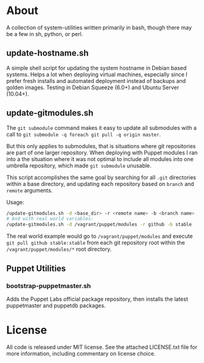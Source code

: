 About
================================================================================

A collection of system-utilities written primarily in bash, though there may
be a few in sh, python, or perl.

update-hostname.sh
--------------------------------------------------------------------------------

A simple shell script for updating the system hostname in Debian based systems.
Helps a lot when deploying virtual machines, especially since I prefer fresh
installs and automated deployment instead of backups and golden images. Testing in
Debian Squeeze (6.0+) and Ubuntu Server (10.04+).

update-gitmodules.sh
--------------------------------------------------------------------------------

The `git submodule` command makes it easy to update all submodules with a 
call to `git submodule -q foreach git pull -q origin master`.

But this only applies to submodules, that is situations where git repositories
are part of one larger repository. When deploying with Puppet modules I ran
into a the situation where it was not optimal to include all modules into
one umbrella repository, which made `git submodule` unusable.

This script accomplishes the same goal by searching for all `.git` directories
within a base directory, and updating each repository based on `branch` and
`remote` arguments.

Usage:

```sh
/update-gitmodules.sh -d <base_dir> -r <remote name> -b <branch name>
# And with real world variables:
/update-gitmodules.sh -d /vagrant/puppet/modules -r github -b stable
```

The real world example would go to `/vagrant/puppet/modules` and execute
`git pull github stable:stable` from each git repository root within the
`/vagrant/puppet/modules/*` root directory.

Puppet Utilities
--------------------------------------------------------------------------------

### bootstrap-puppetmaster.sh ###

Adds the Puppet Labs official package repository, then installs the latest
puppetmaster and puppetdb packages.


License
================================================================================

All code is released under MIT license. See the attached LICENSE.txt file for
more information, including commentary on license choice.
